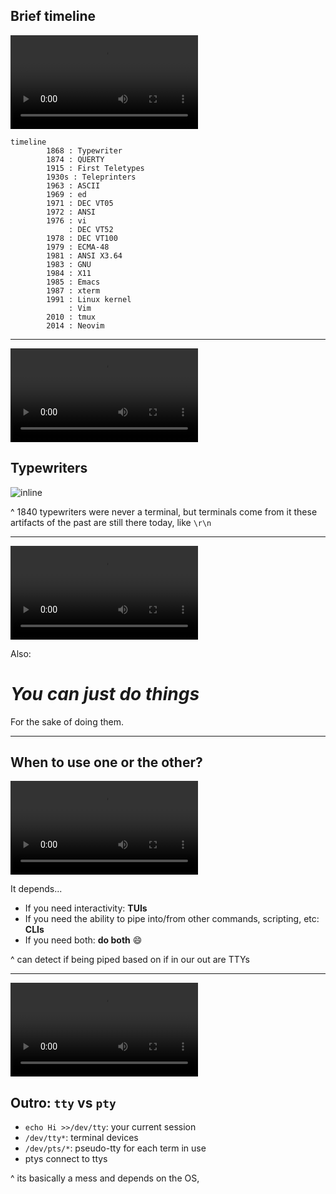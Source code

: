 ## Brief timeline

<!-- TODO: This is probably incorrect: -->

![autoplay mute loop](bg.mp4)

```mermaid
timeline
        1868 : Typewriter
        1874 : QUERTY
        1915 : First Teletypes
        1930s : Teleprinters
        1963 : ASCII
        1969 : ed
        1971 : DEC VT05
        1972 : ANSI
        1976 : vi
             : DEC VT52
        1978 : DEC VT100
        1979 : ECMA-48
        1981 : ANSI X3.64
        1983 : GNU
        1984 : X11
        1985 : Emacs
        1987 : xterm
        1991 : Linux kernel
             : Vim
        2010 : tmux
        2014 : Neovim
```

<!-- TODO: double check dates, see if this all makes sense -->

---

![autoplay mute loop](bg.mp4)

## Typewriters

![inline](https://charm.sh/typewriter.84227b29dbcbcea4.jpg)

^ 1840
typewriters were never a terminal, but terminals come from it
these artifacts of the past are still there today, like `\r\n`

---

![autoplay mute loop](bg.mp4)

Also:

# _You can just do things_

For the sake of doing them.

---

## When to use one or the other?

![autoplay mute loop](bg.mp4)

It depends...

- If you need interactivity: **TUIs**
- If you need the ability to pipe into/from other commands, scripting, etc: **CLIs**
- If you need both: **do both** 😄

^ can detect if being piped based on if in our out are TTYs

---

![autoplay mute loop](bg.mp4)

## Outro: `tty` vs `pty`

- `echo Hi >>/dev/tty`: your current session
- `/dev/tty*`: terminal devices
- `/dev/pts/*`: pseudo-tty for each term in use
- ptys connect to ttys

^ its basically a mess and depends on the OS,
